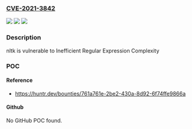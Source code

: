 ### [CVE-2021-3842](https://cve.mitre.org/cgi-bin/cvename.cgi?name=CVE-2021-3842)
![](https://img.shields.io/static/v1?label=Product&message=nltk%2Fnltk&color=blue)
![](https://img.shields.io/static/v1?label=Version&message=%3C%203.6.6%20&color=brighgreen)
![](https://img.shields.io/static/v1?label=Vulnerability&message=CWE-1333%20Inefficient%20Regular%20Expression%20Complexity&color=brighgreen)

### Description

nltk is vulnerable to Inefficient Regular Expression Complexity

### POC

#### Reference
- https://huntr.dev/bounties/761a761e-2be2-430a-8d92-6f74ffe9866a

#### Github
No GitHub POC found.

